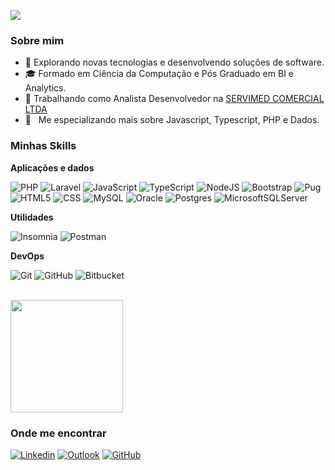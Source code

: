 ![](https://komarev.com/ghpvc/?username=mmernick&color=006bed)

<h3>Sobre mim</h3>

- 🤔 Explorando novas tecnologias e desenvolvendo soluções de software.
- 🎓 Formado em Ciência da Computação e Pós Graduado em BI e Analytics.
- 💼 Trabalhando como Analista Desenvolvedor na <a href="https://servimed.com.br/">SERVIMED COMERCIAL LTDA</a>
- 🌱 &nbsp; Me especializando mais sobre Javascript, Typescript, PHP e Dados.

<h3>Minhas Skills</h3>

**Aplicações e dados**

![PHP](https://img.shields.io/badge/php-%23777BB4.svg?style=flat&logo=php&logoColor=white)
![Laravel](https://img.shields.io/badge/laravel-%23FF2D20.svg?style=flat&logo=laravel&logoColor=white)
![JavaScript](https://img.shields.io/badge/-JavaScript-333333?style=flat&logo=javascript)
![TypeScript](https://img.shields.io/badge/typescript-%23007ACC.svg?style=flat&logo=typescript&logoColor=white)
![NodeJS](https://img.shields.io/badge/node.js-6DA55F?style=flat&logo=node.js&logoColor=white)
![Bootstrap](https://img.shields.io/badge/bootstrap-%238511FA.svg?style=flat&logo=bootstrap&logoColor=white)
![Pug](https://img.shields.io/badge/Pug-FFF?style=flat&logo=pug&logoColor=A86454)
![HTML5](https://img.shields.io/badge/-HTML5-333333?style=flat&logo=HTML5)
![CSS](https://img.shields.io/badge/-CSS-333333?style=flat&logo=CSS3&logoColor=1572B6)
![MySQL](https://img.shields.io/badge/-MySQL-333333?style=flat&logo=mysql)
![Oracle](https://img.shields.io/badge/Oracle-F80000?style=flat&logo=oracle&logoColor=white)
![Postgres](https://img.shields.io/badge/postgres-%23316192.svg?style=flat&logo=postgresql&logoColor=white)
![MicrosoftSQLServer](https://img.shields.io/badge/Microsoft%20SQL%20Server-CC2927?style=flat&logo=microsoft%20sql%20server&logoColor=white)

**Utilidades**

![Insomnia](https://img.shields.io/badge/-Insomnia-333333?style=flat&logo=insomnia)
![Postman](https://img.shields.io/badge/-Postman-333333?style=flat&logo=postman)

**DevOps**

![Git](https://img.shields.io/badge/-Git-333333?style=flat&logo=git)
![GitHub](https://img.shields.io/badge/-GitHub-333333?style=flat&logo=github)
![Bitbucket](https://img.shields.io/badge/-Bitbucket-333333?style=flat&logo=bitbucket)

<br/>

<a href="https://github.com/mmernick" title="Perfil do Matheus">
  <img height="180em" src="https://github-readme-stats.vercel.app/api?username=mmernick&theme=dracula&show_icons=true" />
</a>

<h3>Onde me encontrar</h3>

[![Linkedin](https://img.shields.io/badge/-username-blue?style=flat&logo=Linkedin&logoColor=white&link=LINK-DO-SEU-LINKEDIN)](https://www.linkedin.com/in/matheus-mernick/)
[![Outlook](https://img.shields.io/badge/Microsoft_Outlook-0078D4?style=flat&logo=microsoft-outlook&logoColor=white)](mailto:mernick@live.com)
[![GitHub](https://img.shields.io/github/followers/mmernick?label=follow&style=flat)](https://github.com/MMernick)
